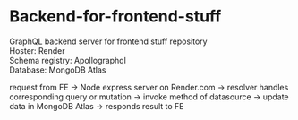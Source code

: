 # Backend-for-frontend-stuff

GraphQL backend server for frontend stuff repository  
Hoster: Render  
Schema registry: Apollographql  
Database: MongoDB Atlas

request from FE → Node express server on Render.com → resolver handles corresponding query or mutation → invoke method of datasource → update data in MongoDB Atlas → responds result to FE
